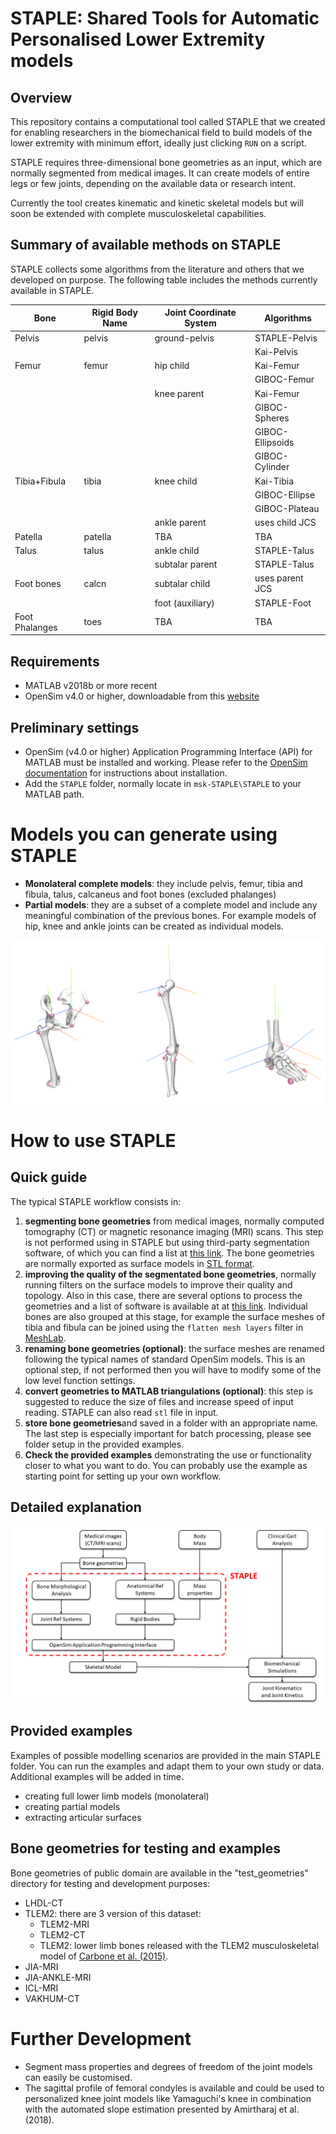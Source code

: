 # STAPLE: Shared Tools for Automatic Personalised Lower Extremity models

## Overview
This repository contains a computational tool called STAPLE that we created for 
enabling researchers in the biomechanical field to build models of the lower extremity 
with minimum effort, ideally just clicking `RUN` on a script.

STAPLE requires three-dimensional bone geometries as an input, which are normally segmented from medical images.
It can create models of entire legs or few joints, depending on the available data or research intent. 

Currently the tool creates kinematic and kinetic skeletal models but will soon be extended with complete musculoskeletal capabilities.

## Summary of available methods on STAPLE

STAPLE collects some algorithms from the literature and others that we developed on purpose.
The following table includes the methods currently available in STAPLE.

| Bone                 | Rigid Body Name | Joint Coordinate System | Algorithms       |
| ---                  | ---             | ---                     | ---              |
| Pelvis               | pelvis          | ground-pelvis           | STAPLE-Pelvis    |
|                      |                 |                         | Kai-Pelvis       |
| Femur                | femur           | hip child               | Kai-Femur        |
|                      |                 |                         | GIBOC-Femur      |
|					   |                 | knee parent             | Kai-Femur        |
|					   |                 |                         | GIBOC-Spheres    |
|					   |                 |                         | GIBOC-Ellipsoids |
|					   |                 |                         | GIBOC-Cylinder   |
| Tibia+Fibula         | tibia           | knee child              | Kai-Tibia        |
|                      |                 |                         | GIBOC-Ellipse    |
|                      |                 |                         | GIBOC-Plateau    |
|                      |                 | ankle parent            | uses child JCS   |
| Patella              | patella         | TBA                     | TBA |
| Talus                | talus           | ankle child             | STAPLE-Talus     |
|                      |                 | subtalar parent         | STAPLE-Talus     |
| Foot bones           | calcn           | subtalar child          | uses parent JCS  |
|                      |                 | foot (auxiliary)        | STAPLE-Foot      |
| Foot Phalanges       | toes            | TBA                     | TBA |

## Requirements
* MATLAB v2018b or more recent
* OpenSim v4.0 or higher, downloadable from this [website](https://simtk.org/projects/opensim)

## Preliminary settings
* OpenSim (v4.0 or higher) Application Programming Interface (API) for MATLAB must be installed and working. Please refer to the [OpenSim documentation](https://simtk-confluence.stanford.edu/display/OpenSim/Scripting+with+Matlab) for instructions about installation.
* Add the `STAPLE` folder, normally locate in `msk-STAPLE\STAPLE` to your MATLAB path.

# Models you can generate using STAPLE
* **Monolateral complete models**: they include pelvis, femur, tibia and fibula, talus, calcaneus and foot bones (excluded phalanges)
* **Partial models**: they are a subset of a complete model and include any meaningful combination of the previous bones. 
For example models of hip, knee and ankle joints can be created as individual models.

![partial_models](./images/partial_osim_models.png)

# How to use STAPLE

## Quick guide 
The typical STAPLE workflow consists in:
1. **segmenting bone geometries** from medical images, normally computed tomography (CT) or magnetic resonance imaging (MRI) scans. 
This step is not performed using in STAPLE but using third-party segmentation software, of which you can find a list at [this link](https://github.com/modenaxe/awesome-biomechanics#segmentation-of-medical-images-art).
The bone geometries are normally exported as surface models in [STL format](https://en.wikipedia.org/wiki/STL_(file_format)).
2. **improving the quality of the segmentated bone geometries**, normally running filters on the surface models to improve their quality and topology. Also in this case, there are several options to process the geometries and a list of software is available at at [this link](https://github.com/modenaxe/awesome-biomechanics#manipulation-processing-and-comparison-of-surface-meshes).
Individual bones are also grouped at this stage, for example the surface meshes of tibia and fibula can be joined using the `flatten mesh layers` filter in [MeshLab](https://www.meshlab.net/).
3. **renaming bone geometries (optional)**: the surface meshes are renamed following the typical names of standard OpenSim models. This is an optional step, if not performed then you will have to modify some of the low level function settings.
4. **convert geometries to MATLAB triangulations (optional)**: this step is suggested to reduce the size of files and increase speed of input reading. STAPLE can also read `stl` file in input.
5. **store bone geometries**and saved in a folder with an appropriate name. The last step is especially important for batch processing, please see folder setup in the provided examples.
6. **Check the provided examples** demonstrating the use or functionality closer to what you want to do. You can probably use the example as starting point for setting up your own workflow.

## Detailed explanation

![STAPLE_workflow](./images/STAPLE_overview.png)

## Provided examples
Examples of possible modelling scenarios are provided in the main STAPLE folder. You can run the examples and adapt them to your own study or data. Additional examples will be added in time.
* creating full lower limb models (monolateral)
* creating partial models
* extracting articular surfaces
 
## Bone geometries for testing and examples
Bone geometries of public domain are available in the "test_geometries" directory for testing and development purposes:
* LHDL-CT
* TLEM2: there are 3 version of this dataset:
    * TLEM2-MRI
	* TLEM2-CT
	* TLEM2: lower limb bones released with the TLEM2 musculoskeletal model of [Carbone et al. (2015)](https://doi.org/10.1016/j.jbiomech.2014.12.034).
* JIA-MRI
* JIA-ANKLE-MRI
* ICL-MRI
* VAKHUM-CT


# Further Development
* Segment mass properties and degrees of freedom of the joint models can easily be customised. 
* The sagittal profile of femoral condyles is available and could be used to personalized knee joint models like Yamaguchi's knee in combination with the automated slope estimation presented by Amirtharaj et al. (2018).
